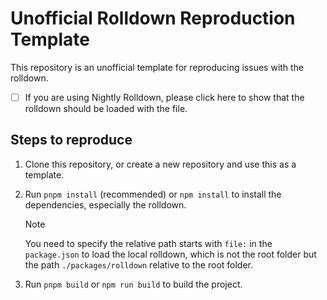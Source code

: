 # Unofficial Rolldown Reproduction Template

This repository is an unofficial template for reproducing issues with the rolldown.

- [ ] If you are using Nightly Rolldown, please click here to show that the rolldown should be loaded with the file.

## Steps to reproduce

1. Clone this repository, or create a new repository and use this as a template.
2. Run `pnpm install` (recommended) or `npm install` to install the dependencies, especially the rolldown.

   > [!NOTE]
   > You need to specify the relative path starts with `file:` in the `package.json` to load the local rolldown,
   > which is not the root folder but the path `./packages/rolldown` relative to the root folder.

3. Run `pnpm build` or `npm run build` to build the project.
